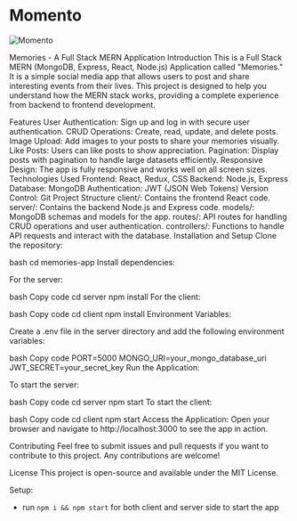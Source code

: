 # Momento

![Momento](https://i.ibb.co/Z8Y0CJv/Screenshot-2020-10-30-at-11-10-04.png)

Memories - A Full Stack MERN Application
Introduction
This is a Full Stack MERN (MongoDB, Express, React, Node.js) Application called "Memories." It is a simple social media app that allows users to post and share interesting events from their lives. This project is designed to help you understand how the MERN stack works, providing a complete experience from backend to frontend development.

Features
User Authentication: Sign up and log in with secure user authentication.
CRUD Operations: Create, read, update, and delete posts.
Image Upload: Add images to your posts to share your memories visually.
Like Posts: Users can like posts to show appreciation.
Pagination: Display posts with pagination to handle large datasets efficiently.
Responsive Design: The app is fully responsive and works well on all screen sizes.
Technologies Used
Frontend: React, Redux, CSS
Backend: Node.js, Express
Database: MongoDB
Authentication: JWT (JSON Web Tokens)
Version Control: Git
Project Structure
client/: Contains the frontend React code.
server/: Contains the backend Node.js and Express code.
models/: MongoDB schemas and models for the app.
routes/: API routes for handling CRUD operations and user authentication.
controllers/: Functions to handle API requests and interact with the database.
Installation and Setup
Clone the repository:

bash
cd memories-app
Install dependencies:

For the server:

bash
Copy code
cd server
npm install
For the client:

bash
Copy code
cd client
npm install
Environment Variables:

Create a .env file in the server directory and add the following environment variables:

bash
Copy code
PORT=5000
MONGO_URI=your_mongo_database_uri
JWT_SECRET=your_secret_key
Run the Application:

To start the server:

bash
Copy code
cd server
npm start
To start the client:

bash
Copy code
cd client
npm start
Access the Application: Open your browser and navigate to http://localhost:3000 to see the app in action.

Contributing
Feel free to submit issues and pull requests if you want to contribute to this project. Any contributions are welcome!

License
This project is open-source and available under the MIT License.


Setup:
- run ```npm i && npm start``` for both client and server side to start the app
